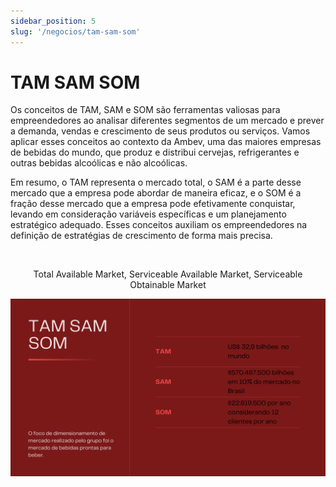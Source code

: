```yaml
---
sidebar_position: 5
slug: '/negocios/tam-sam-som'
---
```


# TAM SAM SOM

Os conceitos de TAM, SAM e SOM são ferramentas valiosas para empreendedores ao analisar diferentes segmentos de um mercado e prever a demanda, vendas e crescimento de seus produtos ou serviços. Vamos aplicar esses conceitos ao contexto da Ambev, uma das maiores empresas de bebidas do mundo, que produz e distribui cervejas, refrigerantes e outras bebidas alcoólicas e não alcoólicas.

Em resumo, o TAM representa o mercado total, o SAM é a parte desse mercado que a empresa pode abordar de maneira eficaz, e o SOM é a fração desse mercado que a empresa pode efetivamente conquistar, levando em consideração variáveis específicas e um planejamento estratégico adequado. Esses conceitos auxiliam os empreendedores na definição de estratégias de crescimento de forma mais precisa.

<br/>

<p align="center"> Total Available Market, Serviceable Available Market, Serviceable Obtainable Market </p>

![Tam Sam Som](../../../static/img/tamsamsom.png)
